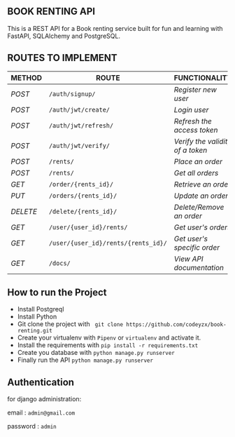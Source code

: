 ## BOOK RENTING API

This is a REST API for a Book renting service built for fun and learning with FastAPI, SQLAlchemy and PostgreSQL.

## ROUTES TO IMPLEMENT

| METHOD   | ROUTE                               | FUNCTIONALITY                    | ACCESS      |
| -------- | ----------------------------------- | -------------------------------- | ----------- |
| _POST_   | `/auth/signup/`                     | _Register new user_              | _All users_ |
| _POST_   | `/auth/jwt/create/`                 | _Login user_                     | _All users_ |
| _POST_   | `/auth/jwt/refresh/`                | _Refresh the access token_       | _All users_ |
| _POST_   | `/auth/jwt/verify/`                 | _Verify the validity of a token_ | _All users_ |
| _POST_   | `/rents/`                           | _Place an order_                 | _All users_ |
| _POST_   | `/rents/`                           | _Get all orders_                 | _All users_ |
| _GET_    | `/order/{rents_id}/`                | _Retrieve an order_              | _Superuser_ |
| _PUT_    | `/orders/{rents_id}/`               | _Update an order_                | _All users_ |
| _DELETE_ | `/delete/{rents_id}/`               | _Delete/Remove an order_         | _All users_ |
| _GET_    | `/user/{user_id}/rents/`            | _Get user's orders_              | _All users_ |
| _GET_    | `/user/{user_id}/rents/{rents_id}/` | _Get user's specific order_      |
| _GET_    | `/docs/`                            | _View API documentation_         | _All users_ |

## How to run the Project

- Install Postgreql
- Install Python
- Git clone the project with ` git clone https://github.com/codeyzx/book-renting.git`
- Create your virtualenv with `Pipenv` or `virtualenv` and activate it.
- Install the requirements with `pip install -r requirements.txt`
- Create you database with `python manage.py runserver`
- Finally run the API
  `python manage.py runserver`
  
 ## Authentication
 for django administration:
 
 email        : `admin@gmail.com`
 
 password   : `admin`
